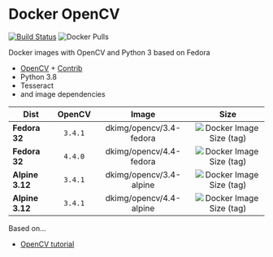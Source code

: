 # Docker OpenCV

[![Build Status](https://travis-ci.org/dkimg/opencv.svg?branch=master)](https://travis-ci.org/dkimg/opencv) ![Docker Pulls](https://img.shields.io/docker/pulls/dkimg/opencv.svg)

Docker images with OpenCV and Python 3 based on Fedora

- [OpenCV](https://github.com/opencv/opencv) + [Contrib](https://github.com/opencv/opencv_contrib)
- Python 3.8
- Tesseract
- and image dependencies

| Dist | OpenCV | Image | Size |
| ----------|:------:|:-----:|:-----:|
| **Fedora 32** | `3.4.1` | dkimg/opencv/3.4-fedora | ![Docker Image Size (tag)](https://img.shields.io/docker/image-size/dkimg/opencv/3.4-fedora?label=image) |
| **Fedora 32** | `4.4.0` | dkimg/opencv/4.4-fedora | ![Docker Image Size (tag)](https://img.shields.io/docker/image-size/dkimg/opencv/4.4-fedora?label=image) |
| **Alpine 3.12** | `3.4.1` | dkimg/opencv/3.4-alpine | ![Docker Image Size (tag)](https://img.shields.io/docker/image-size/dkimg/opencv/3.4-alpine?label=image) |
| **Alpine 3.12** | `3.4.1` | dkimg/opencv/4.4-alpine | ![Docker Image Size (tag)](https://img.shields.io/docker/image-size/dkimg/opencv/4.4-alpine?label=image) |

Based on...

- [OpenCV tutorial](https://docs.opencv.org/trunk/dd/dd5/tutorial_py_setup_in_fedora.html)
